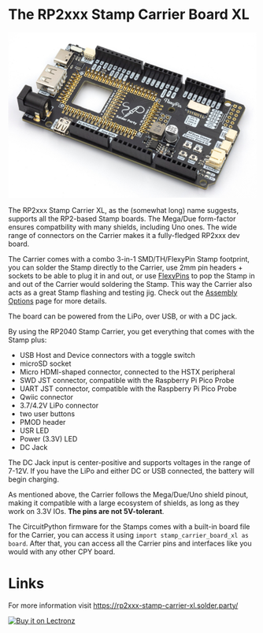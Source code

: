 # The RP2xxx Stamp Carrier Board XL

![](./img/carrier_xl.jpg)


The RP2xxx Stamp Carrier XL, as the (somewhat long) name suggests, supports all the RP2-based Stamp boards. The Mega/Due form-factor ensures compatbility with many shields, including Uno ones. The wide range of connectors on the Carrier makes it a fully-fledged RP2xxx dev board.

The Carrier comes with a combo 3-in-1 SMD/TH/FlexyPin Stamp footprint, you can solder the Stamp directly to the Carrier, use 2mm pin headers + sockets to be able to plug it in and out, or use [FlexyPins](https://docs.solder.party/flexypin) to pop the Stamp in and out of the Carrier would soldering the Stamp. This way the Carrier also acts as a great Stamp flashing and testing jig. Check out the [Assembly Options](https://docs.solder.party/rp2xxx-stamp-carrier-xl/assembly_options) page for more details.

The board can be powered from the LiPo, over USB, or with a DC jack.

By using the RP2040 Stamp Carrier, you get everything that comes with the Stamp plus:

- USB Host and Device connectors with a toggle switch
- microSD socket
- Micro HDMI-shaped connector, connected to the HSTX peripheral
- SWD JST connector, compatible with the Raspberry Pi Pico Probe
- UART JST connector, compatible with the Raspberry Pi Pico Probe
- Qwiic connector
- 3.7/4.2V LiPo connector
- two user buttons
- PMOD header
- USR LED
- Power (3.3V) LED
- DC Jack

The DC Jack input is center-positive and supports voltages in the range of 7-12V. If you have the LiPo and either DC or USB connected, the battery will begin charging.

As mentioned above, the Carrier follows the Mega/Due/Uno shield pinout, making it compatible with a large ecosystem of shields, as long as they work on 3.3V IOs. **The pins are not 5V-tolerant**.

The CircuitPython firmware for the Stamps comes with a built-in board file for the Carrier, you can access it using `import stamp_carrier_board_xl as board`. After that, you can access all the Carrier pins and interfaces like you would with any other CPY board.

# Links

For more information visit https://rp2xxx-stamp-carrier-xl.solder.party/

[![Buy it on Lectronz](https://www.solder.party/lectronz.png)](https://lectronz.com/products/rp2xxx-stamp-carrier-xl)
